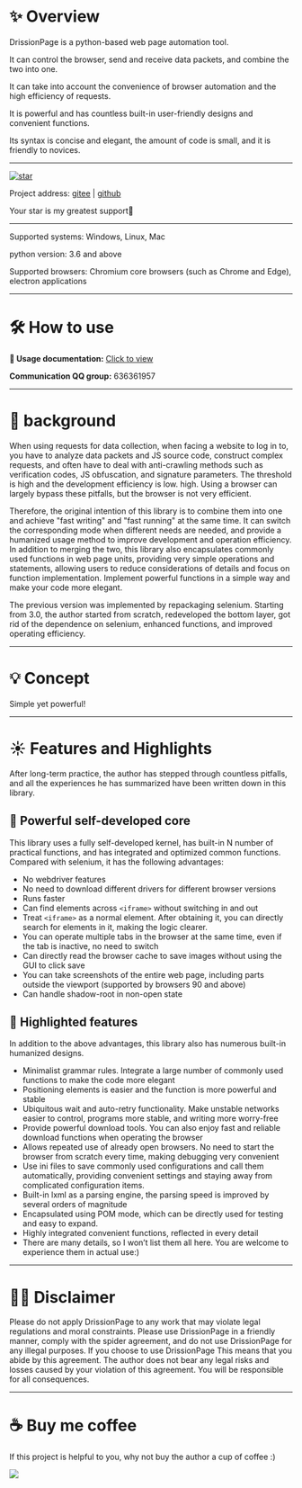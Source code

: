 # ✨️ Overview

DrissionPage is a python-based web page automation tool.

It can control the browser, send and receive data packets, and combine the two into one.

It can take into account the convenience of browser automation and the high efficiency of requests.

It is powerful and has countless built-in user-friendly designs and convenient functions.

Its syntax is concise and elegant, the amount of code is small, and it is friendly to novices.

---

<a href='https://gitee.com/g1879/DrissionPage/stargazers'><img src='https://gitee.com/g1879/DrissionPage/badge/star.svg?theme=dark' alt=' star'></img></a>

Project address: [gitee](https://gitee.com/g1879/DrissionPage) | [github](https://github.com/g1879/DrissionPage)

Your star is my greatest support💖

---

Supported systems: Windows, Linux, Mac

python version: 3.6 and above

Supported browsers: Chromium core browsers (such as Chrome and Edge), electron applications

---

# 🛠 How to use

**📖 Usage documentation:** [Click to view](https://drissionpage.cn)

**Communication QQ group:** 636361957

---

# 📕 background

When using requests for data collection, when facing a website to log in to, you have to analyze data packets and JS source code, construct complex requests, and often have to deal with anti-crawling methods such as verification codes, JS obfuscation, and signature parameters. The threshold is high and the development efficiency is low. high.
Using a browser can largely bypass these pitfalls, but the browser is not very efficient.

Therefore, the original intention of this library is to combine them into one and achieve "fast writing" and "fast running" at the same time. It can switch the corresponding mode when different needs are needed, and provide a humanized usage method to improve development and operation efficiency.
In addition to merging the two, this library also encapsulates commonly used functions in web page units, providing very simple operations and statements, allowing users to reduce considerations of details and focus on function implementation. Implement powerful functions in a simple way and make your code more elegant.

The previous version was implemented by repackaging selenium. Starting from 3.0, the author started from scratch, redeveloped the bottom layer, got rid of the dependence on selenium, enhanced functions, and improved operating efficiency.

---

# 💡 Concept

Simple yet powerful!

---

# ☀️ Features and Highlights

After long-term practice, the author has stepped through countless pitfalls, and all the experiences he has summarized have been written down in this library.

## 🎇 Powerful self-developed core

This library uses a fully self-developed kernel, has built-in N number of practical functions, and has integrated and optimized common functions. Compared with selenium, it has the following advantages:

- No webdriver features
- No need to download different drivers for different browser versions
- Runs faster
- Can find elements across `<iframe>` without switching in and out
- Treat `<iframe>` as a normal element. After obtaining it, you can directly search for elements in it, making the logic clearer.
- You can operate multiple tabs in the browser at the same time, even if the tab is inactive, no need to switch
- Can directly read the browser cache to save images without using the GUI to click save
- You can take screenshots of the entire web page, including parts outside the viewport (supported by browsers 90 and above)
- Can handle shadow-root in non-open state

## 🎇 Highlighted features

In addition to the above advantages, this library also has numerous built-in humanized designs.

- Minimalist grammar rules. Integrate a large number of commonly used functions to make the code more elegant
- Positioning elements is easier and the function is more powerful and stable
- Ubiquitous wait and auto-retry functionality. Make unstable networks easier to control, programs more stable, and writing more worry-free
- Provide powerful download tools. You can also enjoy fast and reliable download functions when operating the browser
- Allows repeated use of already open browsers. No need to start the browser from scratch every time, making debugging very convenient
- Use ini files to save commonly used configurations and call them automatically, providing convenient settings and staying away from complicated configuration items.
- Built-in lxml as a parsing engine, the parsing speed is improved by several orders of magnitude
- Encapsulated using POM mode, which can be directly used for testing and easy to expand.
- Highly integrated convenient functions, reflected in every detail
- There are many details, so I won’t list them all here. You are welcome to experience them in actual use:)

---

# 🖐🏻 Disclaimer

Please do not apply DrissionPage to any work that may violate legal regulations and moral constraints. Please use DrissionPage in a friendly manner, comply with the spider agreement, and do not use DrissionPage for any illegal purposes. If you choose to use DrissionPage
This means that you abide by this agreement. The author does not bear any legal risks and losses caused by your violation of this agreement. You will be responsible for all consequences.

---

# ☕ Buy me coffee

If this project is helpful to you, why not buy the author a cup of coffee :)

![](https://gitee.com/g1879/DrissionPageDocs/raw/master/static/img/code.jpg)